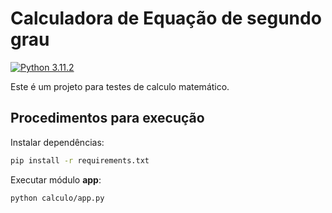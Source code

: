 # Calculadora de Equação de segundo grau

[![Python 3.11.2](https://img.shields.io/badge/python-3.11.2-blue.svg)](https://www.python.org/downloads/release/python-3112/)

Este é um projeto para testes de calculo matemático.


## Procedimentos para execução

Instalar dependências:

```bash
pip install -r requirements.txt
```

Executar módulo **app**:

```bash
python calculo/app.py
```
